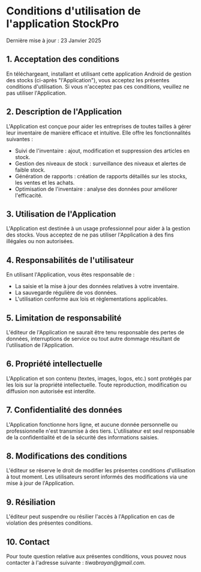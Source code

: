 # Conditions d'utilisation de l'application StockPro

Dernière mise à jour : 23 Janvier 2025

## 1. Acceptation des conditions

En téléchargeant, installant et utilisant cette application Android de gestion des stocks (ci-après "l'Application"), vous acceptez les présentes conditions d'utilisation. Si vous n'acceptez pas ces conditions, veuillez ne pas utiliser l'Application.

## 2. Description de l'Application

L'Application est conçue pour aider les entreprises de toutes tailles à gérer leur inventaire de manière efficace et intuitive. Elle offre les fonctionnalités suivantes :

- Suivi de l'inventaire : ajout, modification et suppression des articles en stock.
- Gestion des niveaux de stock : surveillance des niveaux et alertes de faible stock.
- Génération de rapports : création de rapports détaillés sur les stocks, les ventes et les achats.
- Optimisation de l'inventaire : analyse des données pour améliorer l'efficacité.

## 3. Utilisation de l'Application

L'Application est destinée à un usage professionnel pour aider à la gestion des stocks. Vous acceptez de ne pas utiliser l'Application à des fins illégales ou non autorisées.

## 4. Responsabilités de l'utilisateur

En utilisant l'Application, vous êtes responsable de :

- La saisie et la mise à jour des données relatives à votre inventaire.
- La sauvegarde régulière de vos données.
- L'utilisation conforme aux lois et réglementations applicables.

## 5. Limitation de responsabilité

L'éditeur de l'Application ne saurait être tenu responsable des pertes de données, interruptions de service ou tout autre dommage résultant de l'utilisation de l'Application.

## 6. Propriété intellectuelle

L'Application et son contenu (textes, images, logos, etc.) sont protégés par les lois sur la propriété intellectuelle. Toute reproduction, modification ou diffusion non autorisée est interdite.

## 7. Confidentialité des données

L'Application fonctionne hors ligne, et aucune donnée personnelle ou professionnelle n'est transmise à des tiers. L'utilisateur est seul responsable de la confidentialité et de la sécurité des informations saisies.

## 8. Modifications des conditions

L'éditeur se réserve le droit de modifier les présentes conditions d'utilisation à tout moment. Les utilisateurs seront informés des modifications via une mise à jour de l'Application.

## 9. Résiliation

L'éditeur peut suspendre ou résilier l'accès à l'Application en cas de violation des présentes conditions.

## 10. Contact

Pour toute question relative aux présentes conditions, vous pouvez nous contacter à l'adresse suivante : _tiwabrayan@gmail.com_.
